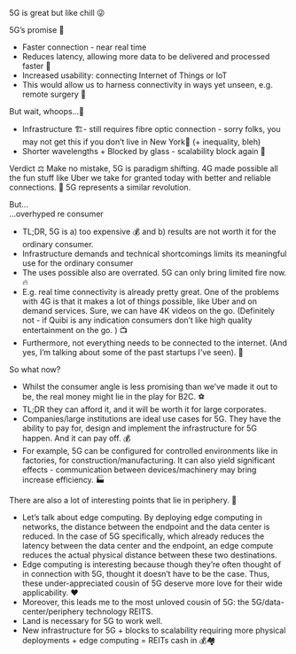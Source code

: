 5G is great but like chill 😜

5G’s promise 🎉 
* Faster connection - near real time
* Reduces latency, allowing more data to be delivered and processed faster 💨 
* Increased usability: connecting Internet of Things or IoT
* This would allow us to harness connectivity in ways yet unseen, e.g. remote surgery 🤯

But wait, whoops...🧐
* Infrastructure 🏗- still requires fibre optic connection - sorry folks, you may not get this if you don’t live in New York🌇 (+ inequality, bleh)
* Shorter wavelengths + Blocked by glass - scalability block again 🛑 

Verdict ⚖️ 
Make no mistake, 5G is paradigm shifting. 4G made possible all the fun stuff like Uber we take for granted today with better and reliable connections. 🚕 5G represents a similar revolution. 

But...  
...overhyped re consumer
* TL;DR, 5G is a) too expensive 💰 and b) results are not worth it for the ordinary consumer.  
* Infrastructure demands and technical shortcomings limits its meaningful use for the ordinary consumer 
* The uses possible also are overrated. 5G can only bring limited fire now.🔥 
* E.g. real time connectivity is already pretty great. One of the problems with 4G is that it makes a lot of things possible, like Uber and on demand services. Sure, we can have 4K videos on the go. (Definitely not - if Quibi is any indication consumers don’t like high quality entertainment on the go. ) 📺 
* Furthermore, not everything needs to be connected to the internet. (And yes, I’m talking about some of the past startups I’ve seen). 😬

So what now?
* Whilst the consumer angle is less promising than we’ve made it out to be, the real money might lie in the play for B2C.  ⚽️ 
* TL;DR they can afford it, and it will be worth it for large corporates. 
* Companies/large institutions are ideal use cases for 5G. They have the ability to pay for, design and implement the infrastructure for 5G happen. And it can pay off. 💰 
* For example, 5G can be configured for controlled environments like in factories, for construction/manufacturing. It can also yield significant effects - communication between devices/machinery may bring increase efficiency. 🏭

There are also a lot of interesting points that lie in periphery. 🧐
* Let’s talk about edge computing.  By deploying edge computing in networks, the distance between the endpoint and the data center is reduced. In the case of 5G specifically, which already reduces the latency between the data center and the endpoint, an edge compute reduces the actual physical distance between these two destinations. 
* Edge computing is interesting because though they’re often thought of in connection with 5G, thought it doesn’t have to be the case. Thus, these under-appreciated cousin of 5G deserve more love for their wide applicability. ❤️
* Moreover, this leads me to the most unloved cousin of 5G: the 5G/data-center/periphery technology REITS. 
* Land is necessary for 5G to work well. 
* New infrastructure for 5G + blocks to scalability requiring more physical deployments + edge computing  = REITs cash in 💰🏘
